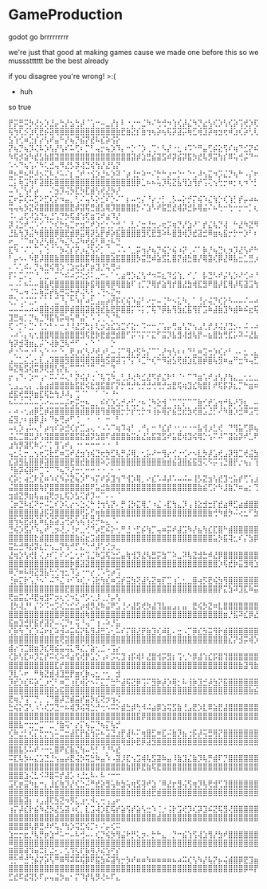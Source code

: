 # GameProduction
godot go brrrrrrrrr

we're just that good at making games cause we made one before this so we mussstttttt be the best already

if you disagree you're wrong! >:(


- huh 

so true

⡟⡭⣛⠭⡳⢜⡢⡱⣘⡤⢓⡜⣢⢓⡼⠈⢡⠒⠤⣀⡜⡆⠇⠐⡐⠒⣈⠳⠌⢓⢚⠲⢱⢎⡼⣌⠳⡙⣔⢣⢎⡱⢣⢎⡵⢩⢞⡱⢏⢯⢳⢏⡪⣱⢏⣟⡮⣽⢿⣿⣿⣿⣿⣿⣿⣿⣿⣿⣿⣿⣷⣟⣷⣝⡎⣷⢲⢦⡵⢦⢯⡽⣽⡭⢷⣋⢾⣹⡽⢶⣲⢖⠾⣱⢎⡵⢃⢇⣣⢱⢊⠶⣑⡎⡔⢣⠞⣤⠓⡜⢦⡙⣮⡝⣞⠧⣎⡵⢪⡕
⡝⢦⡙⢦⡹⢌⠧⡱⢣⡜⢣⠎⠥⢋⠆⡉⠃⢤⡒⢦⡱⠹⡄⠒⡑⠈⡱⢀⢉⠂⠣⡜⠐⣂⠰⠩⠑⠛⣤⢋⡮⣕⢫⠎⢶⠙⣊⡝⠮⠳⢯⡺⣵⠳⣞⣣⣷⣿⣽⣿⣿⣿⣿⣿⣿⣿⣿⣿⣿⣿⣿⣿⣿⣽⡾⣱⣛⣮⣽⣫⠾⡽⣮⡽⣯⡳⣞⢧⡻⣭⢳⡎⠿⢥⢚⡬⠙⠒⠡⠢⠙⢦⢡⠌⠳⢅⣚⢤⠻⣜⡣⡽⢼⣙⢮⢳⡜⣜⢣⡝
⣛⠦⣛⠦⣛⠼⡢⢍⠧⡘⠥⠌⡆⣈⠞⠐⢪⡱⣘⠦⡱⠽⠈⡴⢘⡒⠵⠒⠌⡓⠓⡰⠒⡑⠂⠑⢂⠼⢢⣍⠲⡩⣌⡙⢦⠓⠠⡌⠖⣉⡅⢷⣩⢳⠏⣽⣿⡯⣿⣿⣿⣿⣿⣿⣿⣿⣿⣿⣿⣿⣿⣿⣿⣿⡿⣁⠦⠦⢥⡹⢯⣝⣧⢻⣱⢻⡞⢩⢍⢢⢓⡒⠶⡂⢆⠲⠑⡃⠤⠱⡈⢣⠎⡴⠀⠀⠌⣲⡹⢬⡳⣏⡳⣏⣾⢣⢞⣜⡳⡜
⣍⠖⡭⢎⠥⣋⠕⣋⢎⡕⠲⣤⡀⢃⠌⢤⠣⡕⣊⠎⡑⠌⠁⡆⠤⢒⡌⠘⡔⡐⡃⢀⡣⠤⡕⡚⡍⢮⠱⣌⢳⡑⢎⢱⡃⡞⡤⠴⠦⢭⢤⢦⡳⣝⢮⣿⣿⣿⣿⣿⣿⣟⡾⣽⢯⣛⣾⣣⢿⡹⣿⣿⣿⣿⡓⠌⣱⠣⠞⣯⣛⣞⢾⡽⣚⡧⢿⣬⠌⠦⢓⠒⢓⠒⡒⠒⡁⢆⠨⠄⣠⢏⠼⣱⡙⢦⣘⢡⡙⡳⢯⣼⢱⢏⣶⢩⠞⣴⠹⡜
⡽⢨⣑⠞⣈⠡⢊⡈⡑⢎⡓⢦⣉⠖⣲⣉⠞⡱⣊⢂⡑⢚⡈⢀⣃⠌⣒⣘⢒⡠⢖⡩⢶⡙⡜⣱⠜⠁⡞⣌⢧⡙⢼⠀⠓⣜⠳⣝⠻⣘⣧⢳⡹⣬⠳⣿⣿⣿⡿⣿⣟⣾⡿⣭⢿⡽⣣⡟⡾⡵⣯⣿⣿⣿⣿⣻⢏⣟⣻⠵⠧⣿⣻⢾⡹⣞⣽⣚⠿⣶⢦⣯⡒⡓⠒⡱⠃⠆⠖⣀⠈⠉⠶⡱⣜⢣⢿⡌⠳⣌⠣⡬⠳⢞⣮⢃⠿⣐⠧⣙
⣏⠳⠈⠌⢁⠉⡄⢑⠈⠈⡳⢌⡎⡝⡰⣌⢣⠕⡁⠈⣀⠠⠡⠈⣀⡭⢲⡜⢦⡙⢮⡑⢮⠰⡝⢀⠌⠁⡷⡘⢦⣙⢆⡲⡹⣜⢣⠞⠓⠃⡤⠢⠄⠳⣟⡼⣿⣿⣷⣿⣿⣿⣿⣿⣯⢿⣷⣿⣿⣵⣯⣿⣿⣿⡳⣭⣛⠾⣵⣫⣅⣿⡝⣾⣓⣿⡜⢿⣽⢎⡿⣜⠿⣧⣒⣁⣛⡰⠄⠡⢁⠮⠄⡙⢦⣛⢮⢻⡱⢈⣱⢖⣳⢋⡶⣹⡘⢥⢛⠴
⡏⠅⣉⠌⡉⠘⡀⣉⠀⡉⠑⠮⠴⡩⢕⡪⠅⣀⠒⠄⠁⢂⣴⢛⡱⣌⢣⠚⠲⠭⣆⠹⣪⢱⡀⠊⡈⠀⡧⣙⠣⠞⡬⢣⡱⠜⢊⠴⠘⠤⠠⠅⠦⠥⠤⣿⣧⢟⣿⣿⣿⣿⣿⣿⡷⣯⢿⣿⢿⡿⢿⣿⣷⠏⢰⡉⡙⢿⡞⣵⢻⡞⣿⣜⣳⢾⣏⣻⠟⣿⡼⣏⢿⡼⢯⣽⣩⢳⣈⠙⠤⠲⠨⠥⢷⡭⡞⢧⣛⢭⣓⡞⢬⠣⣃⠠⢙⠢⣍⠲
⢍⡑⢈⠌⣉⠅⠁⡁⠁⣉⠘⡄⠓⠱⡎⠴⣃⣠⣤⡴⡞⡯⢎⢮⠱⣬⠃⠔⡒⠤⢈⠓⠢⣅⠳⡀⠁⢘⡔⢬⡙⢎⡕⠣⠤⠤⠌⠤⠴⠤⠤⠬⠤⠴⠴⣿⣿⣺⣿⣿⡿⣾⣿⣿⣽⣷⣻⣞⣧⣟⡿⣿⣿⡍⠩⡅⡉⢯⠙⡿⣧⢻⣳⣎⣯⢻⡏⣩⠷⣼⣷⣹⠳⣾⠷⠮⣖⢯⣹⣛⢶⡁⡙⢦⣈⠻⣯⢳⡭⢶⢥⠛⣬⠂⠡⢈⢀⠑⡈⠓
⢏⠐⡉⠆⣉⠂⢃⡑⠃⠂⠒⡘⠸⣜⣩⢓⡆⢇⡲⣱⣎⣱⣉⠎⣕⠂⠩⠒⠒⡈⢡⡤⢛⣤⢣⡙⢢⣠⢃⡞⡸⢬⡜⣙⡢⠄⠬⠠⠴⠠⠴⠡⡄⢦⢂⣿⣿⢿⣿⣷⣿⣿⣿⣻⢯⣟⡷⣟⣾⣛⣾⣿⠋⡭⠩⡍⠍⣍⠋⣭⡹⣧⣻⢼⣺⢧⡟⠤⣦⣿⣳⢛⣏⡥⠽⠬⣜⣧⢳⡽⣺⢽⣶⣄⡬⠑⢼⡷⣙⢧⠚⠋⠀⠄⠑⠈⠀⠀⡑⠀
⠞⡐⠑⠒⡐⠃⢢⠑⠐⠂⠑⡀⢟⡰⢎⢣⠜⢞⡰⢃⠤⢨⠉⢻⡔⣫⢓⡌⠉⢁⡜⢲⢣⠆⠆⠙⣃⠶⣩⢒⡱⢎⡔⠃⠠⠄⣂⢀⣄⣠⣈⣁⣌⣠⣂⣇⣠⣹⣿⣿⣻⣿⣿⢿⣿⣻⣿⢷⣫⡿⣽⢩⠙⡍⠱⣉⠓⢎⠓⠻⣵⣣⢟⣾⣱⣏⣿⡾⣿⢧⣻⠶⣤⠛⣒⠳⢤⣋⠷⣝⢷⣫⢞⣭⡻⢟⣻⢣⡝⣆⠉⡉⠉⠈⠉⡀⠉⠀⢙⠀
⡖⢠⠙⠄⡱⠒⢠⠂⠭⠌⠬⢄⠃⡝⢮⡜⢐⠈⢧⢩⠳⣀⢃⡸⢔⠳⣊⣜⠫⡞⣌⠗⠃⠈⠂⠉⠙⣶⢡⠞⣰⢣⡜⢳⣄⣀⢂⣂⣀⢂⣠⣀⢄⡄⢀⣧⣴⣾⣿⣿⣿⣷⣯⣟⢮⣗⣻⣯⣿⡏⡝⡓⢛⡚⢓⡚⣚⢚⢛⡚⣲⣟⢯⢶⣹⣎⢷⣿⡇⠞⢯⡯⡽⣆⡉⠓⣶⠶⣞⣯⢞⣛⡻⣶⣏⢯⣓⢳⡸⠼⡄⢉⠈⠁⠀⠁⠈⠂⠘⠂
⠦⠥⠬⠤⠥⠤⡡⠔⠤⠤⠤⡬⢖⡭⣒⠦⣀⡀⠮⢎⡱⣡⡚⡔⣋⡐⠦⢈⠳⣕⢺⠈⢉⡉⡍⠉⠉⣷⢊⡞⣡⢲⠚⣧⠜⡹⣆⠀⠤⠄⠴⠠⢂⣴⡿⣋⡾⣽⣿⣿⣿⣿⣿⣾⣿⡿⣿⢻⣾⢿⣾⡒⡓⡞⢒⡓⠲⢸⡦⢿⡝⣮⣛⣞⣳⢞⣿⣡⣘⡋⠜⠳⣷⡱⣚⠿⣩⢛⣮⣻⡐⠆⣶⡿⣸⠆⠙⡦⢛⡴⠋⢈⠀⠐⠀⠐⠀⠒⠀⠃
⠤⢆⡱⢠⠥⢄⠃⡴⢲⠎⡵⣚⢎⡖⣉⣠⢄⠐⠠⠡⠉⢶⠹⢴⠃⢀⠚⡄⠒⠘⣎⡞⠐⢂⠒⠐⠒⣧⢺⡰⣃⢞⠀⠙⢻⣥⢋⡿⢦⣬⣌⣉⣿⣛⡼⢣⣽⣿⣿⣿⣯⣿⣯⣟⣾⡽⣳⣿⠏⣾⣿⣿⣷⣭⣦⣜⣥⣯⣽⣫⠞⣥⣟⢾⣹⢮⢿⡑⢢⠍⠼⠉⣽⣵⡽⠞⣁⠟⣰⢳⡻⣽⢏⠷⡡⠌⡁⢻⢡⠞⡄⠐⠂⠒⠒⠒⠐⠐⠀⠃
⢤⣂⢅⡒⣀⢢⢖⡩⣗⣋⠶⣩⠞⣜⣲⢱⢮⣙⢖⡳⣋⢧⡛⡬⢿⡀⢂⡥⠜⠒⢻⡔⢊⡐⢊⠔⠢⣇⡳⡼⣡⢞⣠⡽⣻⣉⢞⣬⣳⣎⣽⣻⣧⣿⣿⡿⣽⣿⣿⣿⣿⣟⣿⣞⣷⣿⣿⠵⡩⣿⣿⣿⣿⣿⣿⣿⣿⣿⣿⣷⣾⣮⣽⣿⣮⣯⣻⢍⠫⡭⢩⣙⣿⡟⡐⢦⡌⢹⠘⣷⡽⢮⡿⠛⣉⠩⠉⠙⢦⡙⡜⣒⢂⠒⠒⠐⠐⢀⠂⠐
⢎⡵⡂⢴⣊⠗⣎⠶⠱⢎⠳⡬⣝⢦⡱⠋⠲⡍⠞⡵⣹⢲⠙⢺⡱⢿⡀⠔⣎⠡⠼⡼⠡⠤⠬⠤⢸⡣⣝⣲⢣⣞⣹⢒⣥⡞⢋⢡⣰⣬⣿⣿⣿⣿⣿⢷⡟⣿⣿⣿⣿⣿⣿⣾⣿⠟⣥⣚⣷⣿⣿⣿⣿⣿⣿⣿⣿⣿⣿⣿⣿⣿⣿⣿⣿⣿⣷⣮⢋⡕⠳⣸⣷⡙⠶⣤⡂⢙⣲⣾⣝⡻⣶⢧⣤⣬⢟⡲⣆⢯⡱⣣⢍⡞⡹⠤⠉⠄⠄⠈
⢈⡶⣙⠧⣎⠝⡒⠬⣁⠎⡱⢅⡔⠢⣑⢌⠓⢘⢲⢣⡝⠄⡛⢨⡳⣍⢿⡈⠰⣌⠠⣏⢳⣄⡹⢠⢸⣕⣺⣒⡏⣞⣴⠿⣋⣴⣾⣿⣿⣿⣿⣿⣿⣿⣿⣼⡯⣽⣿⣿⣿⣿⣿⢟⡥⣋⢶⣷⣿⣿⣿⣿⣿⣿⣿⣿⣿⣿⣿⣿⣿⣿⣿⣿⣿⣿⣿⣿⣷⢚⠳⣾⡳⠬⢔⣂⠋⣳⣿⢳⢮⣟⡽⣎⠷⣎⣮⣵⣩⢚⡵⢣⢮⢱⢝⡚⠦⣄⠈⠄
⣙⢮⡱⣫⡜⠱⣄⠞⢁⡲⢜⡠⢘⠖⣀⢊⠙⡴⣋⠮⡕⢂⠛⣘⠐⣋⡮⢳⡉⢤⠶⡭⠞⣼⣩⠳⡜⣦⢳⣎⣏⣿⠓⣾⣿⣿⣿⣿⣿⣿⣿⣿⣿⣿⣗⣾⣿⣿⣿⣿⣿⣿⣷⣮⣖⣩⣾⣿⣿⣿⣿⣿⣿⣿⣿⣿⣿⣿⣿⣿⣿⣿⣿⣿⣿⣿⣿⣿⣿⣥⡳⣯⢽⣂⠎⡌⣳⡿⣭⣓⣚⠻⣞⡽⣆⡓⢢⣀⡝⢳⠚⡋⣌⠑⠚⡼⢡⢊⡲⣀
⣜⢶⡱⢣⢞⡇⢌⡰⠎⡁⠎⠔⣁⢂⠖⢩⣈⠷⣩⢯⣑⣊⣤⢷⢺⡹⣜⢧⣛⡭⣳⠉⠵⣀⠽⢧⣝⣺⣓⠾⣜⡿⣿⣿⣿⣿⣿⣿⣿⣿⣿⣿⣿⣿⣿⣿⣿⣿⣿⣿⣿⡷⣿⣽⣽⣿⣿⣿⣿⣿⣿⣿⣿⣿⣿⣿⣿⣿⣿⣿⣿⣿⣿⣿⣿⣿⣿⣿⣿⣿⡱⢯⣞⡷⣭⣻⢿⣱⠿⡙⠶⠧⢿⣝⣻⣧⢓⢊⢲⣂⠹⣡⠐⠒⡔⢈⠡⢓⡴⢩
⢘⡶⣍⡗⢡⡘⠢⠁⠬⠙⣌⠰⠊⠱⢎⡐⢨⣗⢳⣎⠶⣩⡞⣭⣳⢝⣼⢣⣝⢶⡏⣉⢰⣁⣂⣀⣿⢴⡫⣟⢮⣳⢻⣿⣿⣿⣿⣿⣿⣿⣿⣿⣿⣿⣿⣿⣿⣿⣿⣿⣟⣿⣿⣿⣿⣿⣿⣿⣿⣿⣿⣿⣿⣿⣿⣿⣿⣿⣿⣿⣿⣿⣿⣿⣿⣿⣿⣿⣿⣿⡟⣍⣳⠽⣹⣏⠷⣭⢟⣶⣭⣌⠼⣟⢶⣻⠍⡲⢆⢊⠲⣅⠚⡡⢂⡸⢀⡘⡤⢣
⢸⡳⢼⡘⠃⡌⠕⠩⢒⡩⢎⣑⣊⣊⡴⢾⡻⣜⠷⣬⠟⣡⢘⠔⣼⣫⢞⡳⣼⢹⣧⣤⣠⡄⣤⠀⣟⢮⡳⣝⠶⣇⣿⣿⣿⣿⣿⣿⣿⣿⣿⣿⣿⣿⣿⣿⣿⣿⣿⡿⣿⣿⣿⣾⢷⣿⣿⣿⣿⣿⣿⣿⣿⣿⣿⣿⣿⣿⣿⣿⣿⣿⣿⣿⣿⣿⣿⣿⣿⣿⣿⣶⡘⣯⠽⣎⡿⣜⣯⣶⣹⣚⡟⣯⡞⣽⡝⠤⢌⡙⠆⢭⠘⢤⠉⢰⠠⠵⡘⣥
⢎⡷⢳⣈⣎⡱⢬⠖⣎⠵⣺⠴⣭⢮⡝⣧⣻⣼⣛⣡⢂⠥⠎⡍⣿⣜⡟⣷⣹⢎⠾⣇⠄⣒⠠⡉⡿⣎⣳⣭⢻⡗⣾⣿⣿⣿⣿⣿⣿⣿⣿⣿⣿⣿⣿⣿⣿⣿⣯⢟⣽⣿⣿⡿⣿⣿⣿⣿⣿⣿⣿⣿⣿⣿⣿⣿⣿⣿⣿⣿⣿⣿⣿⣿⣿⣿⣿⣿⣿⣿⣿⣿⣎⡝⣺⡭⢾⡱⣾⡔⢩⣉⣿⣶⡹⣎⢿⣮⣥⢬⣅⠻⣌⡈⣵⢂⣈⠠⢩⡔
⢎⡷⢣⣏⠶⡹⣍⡞⠭⢎⠵⠺⣴⢫⢞⡟⣡⡑⢠⠆⡩⢍⣹⢰⡯⢾⠇⣜⣿⢺⡭⣻⡆⢩⢂⠑⡿⣼⢱⣎⡯⣿⢹⣿⣿⣿⣿⣿⣿⣿⣿⣿⣿⣿⣿⣿⣿⣿⣏⡞⣿⣿⣿⣿⣿⣿⣿⣿⣿⣿⣿⣿⣿⣿⣿⣿⣿⣿⣿⣿⣿⣿⣿⣿⣿⣿⣿⣿⣿⣿⣿⣿⣿⣿⣷⣽⢻⣷⡹⣇⠡⠖⠀⠛⢷⣝⣾⢼⣹⣛⡟⣶⢎⡷⢤⣂⠐⢂⠀⣺
⡹⣞⡱⣎⠯⡵⣁⡰⢊⠃⠶⣉⢰⣏⢾⡕⠢⠍⣍⡉⣓⠓⣼⢯⣝⡿⢩⠍⣻⡷⡼⡱⢿⡂⠧⢸⡷⣹⣚⡼⣳⡝⣯⣿⣿⣿⣿⣿⣿⣿⣿⣿⣿⣿⣿⣿⣿⣿⣵⣯⣿⣿⣿⣿⣿⣿⣿⣿⣿⡿⣿⣿⣿⣿⣿⣿⣿⣿⣿⣿⣿⣿⣿⣿⣿⣿⣿⣿⣿⣿⣿⣿⣿⣿⣿⣿⣷⣮⣟⢶⡘⢩⠉⡙⡀⢈⠙⣿⡼⣙⣾⣭⡞⣭⡳⣎⢝⡲⢲⢌
⣓⢮⡕⣩⢃⠰⠡⢎⡩⣙⠒⠦⢾⡹⢮⢽⣑⡚⢒⠢⠭⠕⣾⣓⡾⢓⠺⠬⣴⡿⣱⢭⣫⣷⢘⣠⣟⡱⣇⠿⣵⣟⣼⣿⣿⣿⣿⣿⣿⣿⣿⣿⣿⣿⣿⣿⣿⣿⣿⣿⣿⣿⣿⣿⣿⣿⣿⣿⣿⣿⣿⣿⣿⣿⣯⡿⣿⣿⣿⣿⣿⣿⣿⣿⣿⣿⣿⣿⣿⣿⣿⣿⣿⣿⣿⣿⣿⣿⣿⣿⣧⠒⣒⠒⣉⠉⣉⠘⣷⢭⠂⡔⡍⢦⣉⠙⢦⡍⢧⡚
⢎⠷⣐⡃⢎⡍⡓⡒⢢⠥⣉⣒⣼⣏⡟⣮⢳⡭⠦⣩⣙⣰⡟⣼⠧⠍⢶⣿⣋⠶⣏⠬⣷⡹⣦⢐⡯⡼⢭⣛⢿⡝⣿⣿⣿⣿⣿⣿⣿⣿⣿⣿⣿⣿⣿⣿⣿⣿⣿⣿⣿⣿⣿⣿⣿⣿⣿⣿⣿⣿⣿⢿⣾⡷⣟⡿⣽⣻⣿⣿⣿⣿⣿⣿⣿⣿⣿⣿⣿⣿⣿⣿⣿⣿⣿⣿⣿⣿⣿⣿⣧⡣⠥⠞⠐⠒⣂⣿⠟⣎⣷⣌⢳⠤⢓⡃⠘⡘⠣⣞
⠭⣏⢧⡳⠦⣌⣡⣙⣘⢢⣤⡴⣟⢬⡳⢭⣓⠷⣤⠱⠠⣽⡸⣏⢢⣩⢾⢧⣫⣽⠷⣤⠸⣷⣹⣌⣷⡹⢧⡛⣾⠏⡙⣿⣿⣿⣿⣿⣿⣿⣿⣿⣿⣿⣿⣿⣿⣿⣿⣿⣿⣿⣿⣿⣿⣿⣿⣿⣿⣿⣿⣿⣷⣿⡿⣟⣷⢯⣟⣿⣿⣿⣿⣿⣿⣿⣿⣿⣿⣿⣿⣿⣿⣿⣿⣿⣿⣿⣿⣿⣿⣱⢌⣃⠪⠽⣿⠭⡞⣼⡡⠰⣘⣂⠧⠄⠧⠐⠒⠒
⣩⢏⡶⣭⠳⣆⠒⡄⣸⣎⢷⡹⡜⢎⣑⠬⠛⣞⡵⣻⢥⠷⣳⢥⢶⣫⢽⠞⣱⠈⠿⣜⡖⣻⢬⢫⢶⡹⢧⢟⣺⢋⣹⣿⣿⣿⣿⣿⣿⣿⣿⣿⣿⣿⣿⣿⣿⣷⣿⣿⣿⣿⣿⣿⣿⣿⣿⣿⣿⣿⣿⣿⣷⣿⣿⣿⣾⣟⣾⣿⣿⣿⣿⣿⣿⣿⣿⣿⣿⣿⣿⣿⣿⣿⣿⣿⣿⣿⣿⣿⣷⣽⡆⠰⣠⣼⢏⣳⣝⠲⡻⣅⣰⢂⠺⢄⢒⢠⣠⠖
⢰⡍⡼⣎⡗⣮⠳⣜⡳⣜⣣⣽⠰⢎⡀⣇⣩⢼⡱⣏⢯⡞⣵⢫⡞⣵⢣⣒⠱⢈⡐⢨⡗⣩⢞⡹⢎⡽⣹⠮⣝⢯⣻⢜⣿⣿⣿⣿⣿⣿⣿⣿⣿⣿⣿⣿⣿⣿⣾⣿⣿⣿⣿⣿⣿⣿⣿⣿⣿⣿⣿⣿⣿⣿⣿⣿⣿⣿⣾⣿⣿⣿⣿⣿⣿⣿⣿⣿⣿⣿⣿⣿⣿⣿⣿⣿⣿⣿⣿⣿⣿⣿⢧⡿⣛⠼⠞⢥⡘⢳⡱⢭⣋⢮⡉⠆⠌⡤⢎⠭
⣱⣒⡒⣖⡘⢧⡛⡶⣱⠚⠥⠒⠤⠧⢚⠤⠄⢎⡙⢮⡳⢻⣬⠗⡛⢅⡲⠄⡓⠓⣄⠀⡙⠒⣮⢱⢫⢼⣱⢻⡜⣳⠞⣿⣿⣿⣿⣿⣿⠿⣿⣿⣿⣿⣿⣿⣿⣿⣿⣿⣿⣿⣿⣿⣿⣿⣿⣿⣿⣿⣿⣿⣿⣿⣿⣿⣿⣿⣿⣿⣿⣿⣿⣿⣿⣿⣿⣿⣿⣿⣿⣿⣿⣿⣿⣿⣿⣿⣿⣿⢿⢾⡹⢶⠭⣇⣬⣂⠄⣡⢹⣣⢏⡷⣻⡜⢮⣱⢋⡎
⢛⡓⠛⣚⢙⡮⡝⡵⢣⠛⠿⠻⠽⠯⢯⡿⠟⣯⣳⠮⣽⢳⡒⡳⠞⠶⠶⠳⠶⠶⠶⠶⠦⠴⠭⢎⢣⠳⡜⢧⡝⡦⢬⣾⣿⡿⣟⣹⣶⣿⣿⣿⣿⣿⣿⣿⣿⣿⣿⣿⣿⣿⣿⣿⣿⣿⣿⣿⣿⣿⣿⣿⣿⣿⣿⣿⣿⣿⣿⣿⣿⣿⣿⣿⣿⣿⣿⣿⣿⣿⣿⣿⣿⣿⣿⡿⠿⡟⣋⣞⠯⣞⢽⡣⠏⡤⢤⣬⡳⣤⠂⡍⠹⡞⢧⡻⢜⠦⠏⣄
